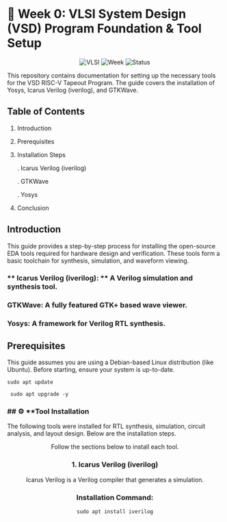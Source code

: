 # 🚀 Week 0: VLSI System Design (VSD) Program Foundation & Tool Setup

<div align="center">

![VLSI](https://img.shields.io/badge/VLSI-System%20Design-blue?style=for-the-badge&logo=chip)
![Week](https://img.shields.io/badge/Week-0-orange?style=for-the-badge)
![Status](https://img.shields.io/badge/Status-Complete-success?style=for-the-badge)

</div>
This repository contains documentation for setting up the necessary tools for the VSD RISC-V Tapeout Program. The guide covers the installation of Yosys, Icarus Verilog (iverilog), and GTKWave.

## Table of Contents
1. Introduction

2. Prerequisites

3. Installation Steps

   . Icarus Verilog (iverilog)

   . GTKWave

   . Yosys

4. Conclusion
## Introduction
This guide provides a step-by-step process for installing the open-source EDA tools required for hardware design and verification. These tools form a basic toolchain for synthesis, simulation, and waveform viewing.
   ### ** Icarus Verilog (iverilog): ** A Verilog simulation and synthesis tool.
   ### GTKWave: A fully featured GTK+ based wave viewer.
   ### Yosys: A framework for Verilog RTL synthesis.

## Prerequisites
This guide assumes you are using a Debian-based Linux distribution (like Ubuntu). Before starting, ensure your system is up-to-date.
```
sudo apt update
```
```
 sudo apt upgrade -y
```
### ## ⚙️ **Tool Installation
The following tools were installed for RTL synthesis, simulation, circuit analysis, and layout design. Below are the installation steps.
<div align="center">
   
Follow the sections below to install each tool.

### 1. Icarus Verilog (iverilog)
Icarus Verilog is a Verilog compiler that generates a simulation.
### Installation Command:
``` sudo apt install iverilog ```

